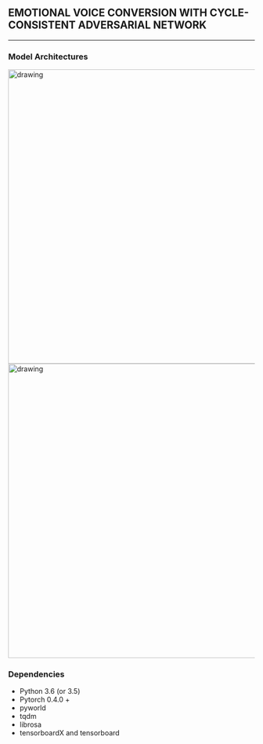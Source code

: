 ## EMOTIONAL VOICE CONVERSION WITH CYCLE-CONSISTENT ADVERSARIAL NETWORK

---

### Model Architectures
<img src=https://github.com/liusongxiang/CycleGAN-EmoVC/blob/master/img/net_fig.png alt="drawing" width="600px"/>
<img src=https://github.com/liusongxiang/CycleGAN-EmoVC/blob/master/img/model_arch.png alt="drawing" width="600px"/>

### Dependencies
* Python 3.6 (or 3.5)
* Pytorch 0.4.0 +
* pyworld
* tqdm
* librosa
* tensorboardX and tensorboard
